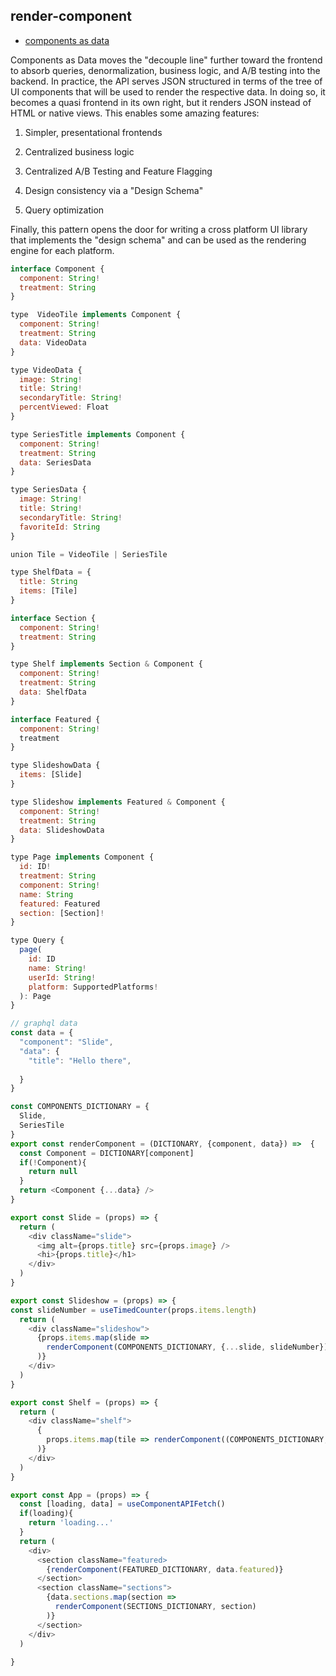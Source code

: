 ## render-component

- [components as data](https://www.youtube.com/watch?time_continue=2046&v=4cEJ-1rXqMg)

Components as Data moves the "decouple line" further toward the frontend to absorb queries, denormalization, business logic, and A/B testing into the backend. In practice, the API serves JSON structured in terms of the tree of UI components that will be used to render the respective data. In doing so, it becomes a quasi frontend in its own right, but it renders JSON instead of HTML or native views. This enables some amazing features:

1. Simpler, presentational frontends

2. Centralized business logic

3. Centralized A/B Testing and Feature Flagging

4. Design consistency via a "Design Schema"

5. Query optimization

Finally, this pattern opens the door for writing a cross platform UI library that implements the "design schema" and can be used as the rendering engine for each platform.


```javascript
interface Component {
  component: String!
  treatment: String
}

type  VideoTile implements Component {
  component: String!
  treatment: String
  data: VideoData
}

type VideoData {
  image: String!
  title: String!
  secondaryTitle: String!
  percentViewed: Float
}

type SeriesTitle implements Component {
  component: String!
  treatment: String
  data: SeriesData
}

type SeriesData {
  image: String!
  title: String!
  secondaryTitle: String!
  favoriteId: String
}

union Tile = VideoTile | SeriesTile

type ShelfData = {
  title: String
  items: [Tile]
}

interface Section {
  component: String!
  treatment: String
}

type Shelf implements Section & Component {
  component: String!
  treatment: String
  data: ShelfData
}

interface Featured {
  component: String!
  treatment
}

type SlideshowData {
  items: [Slide]
}

type Slideshow implements Featured & Component {
  component: String!
  treatment: String
  data: SlideshowData
}

type Page implements Component {
  id: ID!
  treatment: String
  component: String!
  name: String
  featured: Featured
  section: [Section]!
}

type Query {
  page(
    id: ID
    name: String!
    userId: String!
    platform: SupportedPlatforms!
  ): Page
}

// graphql data
const data = {
  "component": "Slide", 
  "data": {
    "title": "Hello there",
    
  }
}

const COMPONENTS_DICTIONARY = {
  Slide,
  SeriesTile
}
export const renderComponent = (DICTIONARY, {component, data}) =>  {
  const Component = DICTIONARY[component]
  if(!Component){
    return null
  }
  return <Component {...data} />
} 

export const Slide = (props) => {
  return (
    <div className="slide">
      <img alt={props.title} src={props.image} />
      <hi>{props.title}</h1>
    </div>
  )
}

export const Slideshow = (props) => {
const slideNumber = useTimedCounter(props.items.length)
  return (
    <div className="slideshow">
      {props.items.map(slide => 
        renderComponent(COMPONENTS_DICTIONARY, {...slide, slideNumber})
      )}
    </div>
  )
}

export const Shelf = (props) => {
  return (
    <div className="shelf">
      {
        props.items.map(tile => renderComponent((COMPONENTS_DICTIONARY, {...tile, slideNumber})
      )}
    </div>
  )
}

export const App = (props) => {
  const [loading, data] = useComponentAPIFetch()
  if(loading){
    return 'loading...'
  }
  return (
    <div>
      <section className="featured>
        {renderComponent(FEATURED_DICTIONARY, data.featured)}
      </section>
      <section className="sections">
        {data.sections.map(section => 
          renderComponent(SECTIONS_DICTIONARY, section)
        )}
      </section>
    </div>
  )
  
}
```

